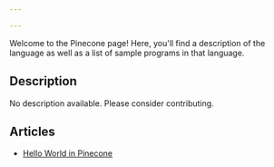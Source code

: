 ```yaml
---

---
```


Welcome to the Pinecone page! Here, you'll find a description of the language as well as a list of sample programs in that language.

## Description

No description available. Please consider contributing.

## Articles

- [Hello World in Pinecone](https://sampleprograms.io/projects/hello-world/pinecone)